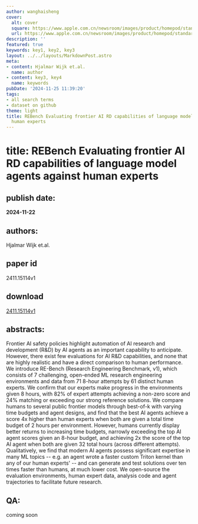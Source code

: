 ```yaml
---
author: wanghaisheng
cover:
  alt: cover
  square: https://www.apple.com.cn/newsroom/images/product/homepod/standard/Apple-HomePod-hero-230118_big.jpg.large_2x.jpg
  url: https://www.apple.com.cn/newsroom/images/product/homepod/standard/Apple-HomePod-hero-230118_big.jpg.large_2x.jpg
description: ''
featured: true
keywords: key1, key2, key3
layout: ../../layouts/MarkdownPost.astro
meta:
- content: Hjalmar Wijk et.al.
  name: author
- content: key3, key4
  name: keywords
pubDate: '2024-11-25 11:39:20'
tags:
- all search terms
- dataset on github
theme: light
title: REBench Evaluating frontier AI RD capabilities of language model agents against
  human experts
---
```


# title: REBench Evaluating frontier AI RD capabilities of language model agents against human experts 
## publish date: 
**2024-11-22** 
## authors: 
  Hjalmar Wijk et.al. 
## paper id
2411.15114v1
## download
[2411.15114v1](http://arxiv.org/abs/2411.15114v1)
## abstracts:
Frontier AI safety policies highlight automation of AI research and development (R&D) by AI agents as an important capability to anticipate. However, there exist few evaluations for AI R&D capabilities, and none that are highly realistic and have a direct comparison to human performance. We introduce RE-Bench (Research Engineering Benchmark, v1), which consists of 7 challenging, open-ended ML research engineering environments and data from 71 8-hour attempts by 61 distinct human experts. We confirm that our experts make progress in the environments given 8 hours, with 82% of expert attempts achieving a non-zero score and 24% matching or exceeding our strong reference solutions. We compare humans to several public frontier models through best-of-k with varying time budgets and agent designs, and find that the best AI agents achieve a score 4x higher than human experts when both are given a total time budget of 2 hours per environment. However, humans currently display better returns to increasing time budgets, narrowly exceeding the top AI agent scores given an 8-hour budget, and achieving 2x the score of the top AI agent when both are given 32 total hours (across different attempts). Qualitatively, we find that modern AI agents possess significant expertise in many ML topics -- e.g. an agent wrote a faster custom Triton kernel than any of our human experts' -- and can generate and test solutions over ten times faster than humans, at much lower cost. We open-source the evaluation environments, human expert data, analysis code and agent trajectories to facilitate future research.
## QA:
coming soon
